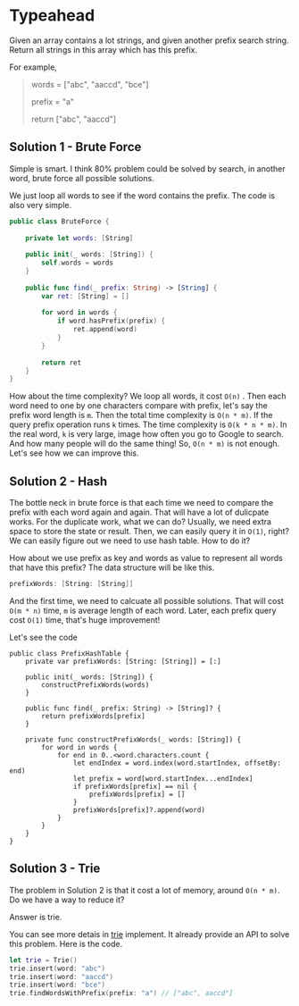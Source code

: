 # Typeahead

Given an array contains a lot strings, and given another prefix search string. Return all strings in this array which has this prefix.

For example,

> words = ["abc", "aaccd", "bce"]
>
> prefix = "a"
>
> return ["abc", "aaccd"]

## Solution 1 - Brute Force

Simple is smart. I think 80% problem could be solved by search, in another word, brute force all possible solutions.

We just loop all words to see if the word contains the prefix. The code is also very simple.

```swift
public class BruteForce {
    
    private let words: [String]
    
    public init(_ words: [String]) {
        self.words = words
    }
    
    public func find(_ prefix: String) -> [String] {
        var ret: [String] = []
        
        for word in words {
            if word.hasPrefix(prefix) {
                ret.append(word)
            }
        }
        
        return ret
    }
}
```

How about the time complexity? We loop all words, it cost `O(n)` . Then each word need to one by one characters compare with prefix, let's say the prefix word length is `m`. Then the total time complexity is `O(n * m)`. If the query prefix operation runs `k` times. The time complexity is `O(k * n * m)`.  In the real word, `k` is very large, image how often you go to Google to search. And how many people will do the same thing! So, `O(n * m)` is not enough. Let's see how we can improve this.

## Solution 2 - Hash

The bottle neck in brute force is that each time we need to compare the prefix with each word again and again. That will have a lot of dulicpate works. For the duplicate work, what we can do? Usually, we need extra space to store the state or result. Then, we can easily query it in `O(1)`, right? We can easily figure out we need to use hash table. How to do it?

How about we use prefix as key and words as value to represent all words that have this prefix? The data structure will be like this.

```swift
prefixWords: [String: [String]]
```

And the first time, we need to calcuate all possible solutions. That will cost `O(m * n)` time, `m` is average length of each word. Later, each prefix query cost `O(1)` time, that's huge improvement!

Let's see the code

```swif
public class PrefixHashTable {
    private var prefixWords: [String: [String]] = [:]
    
    public init(_ words: [String]) {
        constructPrefixWords(words)
    }
    
    public func find(_ prefix: String) -> [String]? {
        return prefixWords[prefix]
    }
    
    private func constructPrefixWords(_ words: [String]) {
        for word in words {
            for end in 0..<word.characters.count {
                let endIndex = word.index(word.startIndex, offsetBy: end)
                let prefix = word[word.startIndex...endIndex]
                if prefixWords[prefix] == nil {
                    prefixWords[prefix] = []
                }
                prefixWords[prefix]?.append(word)
            }
        }
    }
}
```



## Solution 3 - Trie

The problem in Solution 2 is that it cost a lot of memory, around `O(n * m)`. Do we have a way to reduce it?

Answer is trie.

You can see more detais in [trie](https://github.com/raywenderlich/swift-algorithm-club/tree/master/Trie)  implement.  It already provide an API to solve this problem. Here is the code.

```swift
let trie = Trie()
trie.insert(word: "abc")
trie.insert(word: "aaccd")
trie.insert(word: "bce")
trie.findWordsWithPrefix(prefix: "a") // ["abc", aaccd"]
```


